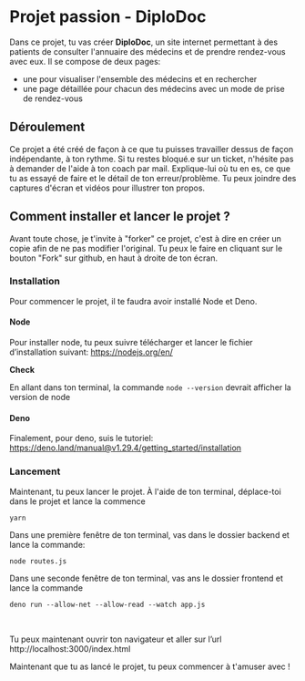 # Projet passion - DiploDoc

Dans ce projet, tu vas créer **DiploDoc**, un site internet permettant à des patients de consulter l'annuaire des médecins et de prendre rendez-vous avec eux.
Il se compose de deux pages:

- une pour visualiser l'ensemble des médecins et en rechercher
- une page détaillée pour chacun des médecins avec un mode de prise de rendez-vous

## Déroulement

Ce projet a été créé de façon à ce que tu puisses travailler dessus de façon indépendante, à ton rythme. Si tu restes bloqué.e sur un ticket, n'hésite pas à demander de l'aide à ton coach par mail. Explique-lui où tu en es, ce que tu as essayé de faire et le détail de ton erreur/problème. Tu peux joindre des captures d'écran et vidéos pour illustrer ton propos.

## Comment installer et lancer le projet ?

Avant toute chose, je t'invite à "forker" ce projet, c'est à dire en créer un copie afin de ne pas modifier l'original. Tu peux le faire en cliquant sur le bouton "Fork" sur github, en haut à droite de ton écran.

### Installation

Pour commencer le projet, il te faudra avoir installé Node et Deno.

#### Node

Pour installer node, tu peux suivre télécharger et lancer le fichier d’installation suivant: https://nodejs.org/en/

**Check**

En allant dans ton terminal, la commande `node --version` devrait afficher la version de node

#### Deno

Finalement, pour deno, suis le tutoriel: https://deno.land/manual@v1.29.4/getting_started/installation

### Lancement

Maintenant, tu peux lancer le projet. À l'aide de ton terminal, déplace-toi dans le projet et lance la commence 
```
yarn
```

Dans une première fenêtre de ton terminal, vas dans le dossier backend et lance la commande:
```
node routes.js 
```

Dans une seconde fenêtre de ton terminal, vas ans le dossier frontend et lance la commande
```
deno run --allow-net --allow-read --watch app.js
```
‌

Tu peux maintenant ouvrir ton navigateur et aller sur l’url http://localhost:3000/index.html


Maintenant que tu as lancé le projet, tu peux commencer à t'amuser avec !
